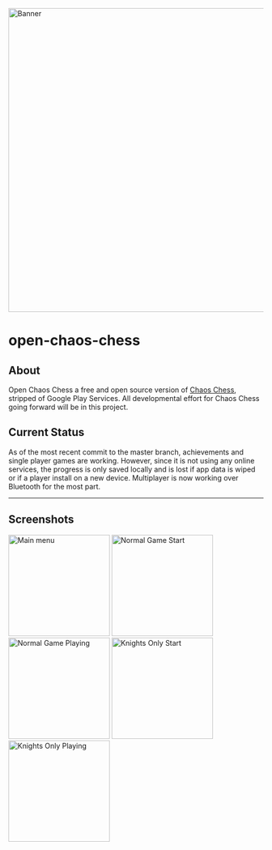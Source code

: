 
<img src="https://imgur.com/vGlxh6Z.png" alt="Banner" width
="600" />

# open-chaos-chess

## About
Open Chaos Chess a free and open source version of [Chaos Chess](https://play.google.com/store/apps/details?id=dev.corruptedark.chaoschess), stripped of Google Play Services. All developmental effort for Chaos Chess going forward will be in this project.

## Current Status
As of the most recent commit to the master branch, achievements and single player games are working. However, since it is not using any online services, the progress is only saved locally and is lost if app data is wiped or if a player install on a new device. Multiplayer is now working over Bluetooth for the most part.

----

## Screenshots
<img src="https://i.imgur.com/somueei.png" alt="Main menu" width="200" />
<img src="https://i.imgur.com/MKLKXqn.png" alt="Normal Game Start" width="200" />
<img src="https://i.imgur.com/Nij5ZU0.png" alt="Normal Game Playing" width="200" />
<img src="https://i.imgur.com/NRuWsUf.png" alt="Knights Only Start" width="200" />
<img src="https://i.imgur.com/HZlM2rV.png" alt="Knights Only Playing" width="200" />

